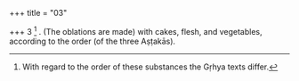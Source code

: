 +++
title = "03"

+++
3 [^3] . (The oblations are made) with cakes, flesh, and vegetables, according to the order (of the three Aṣṭakās).


[^3]:  With regard to the order of these substances the Gṛhya texts differ.
